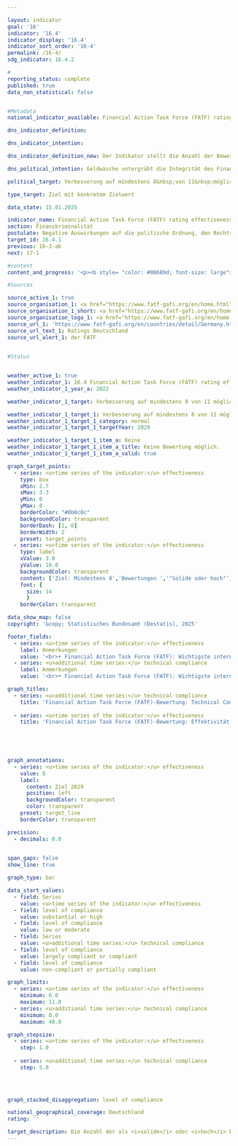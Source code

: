 ```yaml
---

layout: indicator        
goal: '16'        
indicator: '16.4'        
indicator_display: '16.4'        
indicator_sort_order: '16-4'        
permalink: /16-4/        
sdg_indicator: 16.4.2        

#
reporting_status: complete        
published: true        
data_non_statistical: false        


#Metadata        
national_indicator_available: Financial Action Task Force (FATF) rating effectiveness        

dns_indicator_definition:         

dns_indicator_intention:         

dns_indicator_definition_new: Der Indikator stellt die Anzahl der Bewertungen <i>solide</i> oder <i>hoch</i>, in 11&nbsp;Kategorien (Immediate Outcomes) bei der Prüfung der Effektivität nationaler Anstrengung bei der Bekämpfung von Geldwäsche und Terrorismusfinanzierung (Rating Effectiveness) durch die Financial Action Task Force (FATF) dar.        

dns_political_intention: Geldwäsche untergräbt die Integrität des Finanzsystems, fördert organisierte Kriminalität und schwächt das Vertrauen in staatliche Institutionen. Terrorismusfinanzierung gefährdet zudem Sicherheit und Stabilität&nbsp;–&nbsp;beides grundlegende Voraussetzungen für nachhaltiges Wirtschaften und soziale Gerechtigkeit.        

political_target: Verbesserung auf mindestens 8&nbsp;von 11&nbsp;möglichen Punkten bis 2029        

type_target: Ziel mit konkretem Zielwert        

data_state: 15.01.2025        

indicator_name: Financial Action Task Force (FATF) rating effectiveness        
section: Finanzkriminalität        
postulate: Negative Auswirkungen auf die politische Ordnung, den Rechtsstaat, die Wirtschaft und die Gesellschaft verhindern        
target_id: 16.4.1        
previous: 16-3-ab        
next: 17-1        

#content         
content_and_progress: '<p><b style= "color: #00689d; font-size: large">16.4&nbsp;Financial Action Task Force (FATF) rating effectiveness</b><br><br>Die Financial Action Task Force (FATF) ist eine internationale Organisation, die 1989&nbsp;gegründet wurde, um die Bekämpfung von Geldwäsche, Terrorismusfinanzierung und Proliferationsfinanzierung (Finanzierung von Massenvernichtungswaffen) zu unterstützen. Sie hat ein Regelwerk aus Standards herausgegeben, zu denen sich über 200&nbsp;Staaten weltweit verpflichtet haben. Die FATF-Standards umfassen 40&nbsp;Empfehlungen, die einen wesentlichen Bestandteil der internationalen Bemühungen zur Sicherstellung der Integrität und Sicherheit des globalen Finanzsystems darstellen und in vielen Mitgliedsstaaten als Grundlage für nationale Gesetze dienen. Die FATF führt regelmäßige Evaluierungen in den Mitgliedsstaaten durch, bei denen neben der technischen Umsetzung der Empfehlungen (Technical Compliance) auch die Wirksamkeit (Effectiveness) dieser in der Praxis überprüft und bewertet wird.<br><br>Die letzte Deutschlandprüfung im Rahmen des FATF-Evaluierungsprozesses fand von Herbst 2020&nbsp;bis Juni 2022&nbsp;statt. Teil des Prüfverfahrens war auch ein Besuch der Prüfer der FATF. Während dieses Besuchs wurden Interviews mit Akteuren sowohl aus dem öffentlichen Sektor (wie das Bundesministerium der Finanzen (BMF), Justiz, Strafverfolgungsbehörden, die Zentralstelle für Finanztransaktionsuntersuchungen (FIU), die Bundesanstalt für Finanzdienstleistungsaufsicht (BaFin) sowie Aufsichtsbehörden der Länder) als auch mit Akteuren aus dem privaten Sektor (wie Banken und Finanzdienstleister und Berufsgruppen wie Notare, Steuerberater, Rechtsanwälte und Wirtschaftsprüfer) geführt. Das Prüfungsverfahren verdeutlicht sowohl die Komplexität als auch die Bedeutung der Zusammenarbeit bei der Bekämpfung von Finanzkriminalität im Rahmen der FATF-Bewertung. Die Gesamtkoordination der Deutschlandprüfung lag innerhalb der Bundesregierung beim BMF.<br><br>Die Bewertung der Effectiveness erfolgt anhand von elf Zwischenzielen, den sogenannten Immediate Outcomes (IOs), die verschiedene Themenbereiche der Bekämpfung von Finanzkriminalität abdecken. Diese Zwischenziele sind:<ul></ul><u>Übergreifend</u><ul><li>IO 1: Risikoverständnis und Koordinierung</li><li>IO 2: Internationale Kooperation</li></ul><u>Verhinderung von Missbrauch (Prävention)</u><ul><li>IO 3: Aufsichtsbehörden</li><li>IO 4: Präventivmaßnahmen der Beaufsichtigten</li><li>IO 5: Wirtschaftlich Berechtigte</li></ul><u>Bekämpfung und Verfolgung (Repression)</u><ul><li>IO 6: Finanzanalyse und &#8209;ermittlungen</li><li>IO 7: Geldwäscheermittlungen und Strafverfolgung</li><li>IO 8: Vermögensabschöpfung bei Geldwäsche</li><li>IO 9: Terrorismusfinanzierung; Ermittlung und Strafverfolgung</li><li>IO 10: Finanzsanktionen; Non-Profit-Organisation (NPO)</li><li>IO 11: Proliferationsfinanzierung.</li></ul>Jedes Zwischenziel erhält eine Bewertung, die von <i>gering</i> über <i>moderat</i> bis <i>solide</i> und <i>hoch</i> reicht. Für diesen Indikator wird die Gesamtzahl der Zwischenziele angegeben, die mit <i>solide</i> oder <i>hoch</i> bewertet wurden. Änderungen, sowohl positive als auch negative, zwischen den Kategorien <i>gering</i> und <i>moderat</i> sowie zwischen <i>solide</i> und <i>hoch</i> bei einzelnen Zwischenzielen werden daher im nächsten Berichtsjahr durch diesen Indikator nicht erfasst.<br><br>Im Rahmen der Deutschlandprüfung 2022&nbsp;wurden vier der insgesamt elf Zwischenziele (IO 1, IO 2, IO 8&nbsp;und IO 9) als solide bewertet und damit als bestanden eingestuft. Die übrigen sieben Zwischenziele (IO 3, IO 4, IO 5, IO 6, IO 7, IO 10&nbsp;und IO 11) erhielten die Bewertung moderat und gelten somit als nicht bestanden. Das politisch festgelegte Ziel für die nächste Deutschlandprüfung im Jahr 2029&nbsp;ist es, in mindestens acht der elf Zwischenziele eine positive Bewertung zu erreichen.<br><br>Im Hinblick auf die technischen Anforderungen der FATF (Technical Compliance) wurden für Deutschland die internationalen Standards als <i>größtenteils umgesetzt</i> bewertet. Von den 40&nbsp;FATF-Empfehlungen wurden keine bei der Deutschlandprüfung 2022&nbsp;als <i>nicht umgesetzt</i> angesehen. Lediglich fünf der Empfehlungen galten als <i>teilweise umgesetzt</i>. Als Reaktion auf diese Bewertung wurden Nachbesserungen vorgenommen, sodass im Folgebericht 2023&nbsp;zwei dieser fünf Bewertungen auf <i>größtenteils umgesetzt</i> heraufgestuft werden konnten. Die drei verbleibenden, nur in Teilen umgesetzten Empfehlungen beziehen sich auf die Bereiche <i>Corresponding banking</i>, <i>Transparency and beneficial ownership of legal persons</i> und <i>Statistics</i>. Im Jahr 2023&nbsp;galten somit 37&nbsp;der FATF-Empfehlungen als <i>größtenteils umgesetzt</i> (20) oder <i>umgesetzt</i> (17).</p>'                

#Sources        

source_active_1: true
source_organisation_1: <a href="https://www.fatf-gafi.org/en/home.html" target="_blank" onclick="return confirm_alert('der FATF', 'De')">Financial Action Task Force</a>
source_organisation_1_short: <a href="https://www.fatf-gafi.org/en/home.html" target="_blank" onclick="return confirm_alert('der FATF', 'De')">Financial Action Task Force</a>
source_organisation_logo_1: <a href="https://www.fatf-gafi.org/en/home.html" target="_blank" onclick="return confirm_alert('der FATF', 'De')"><img src="https://dns-indikatoren.de/public/OrgImgDe/fatf.png" alt="Financial Action Task Force" title=" Klicken Sie hier um zur Homepage der Organisation Financial Action Task Force zu gelangen." style="height:60px; width:148px; border:transparent"/></a>
source_url_1: 'https://www.fatf-gafi.org/en/countries/detail/Germany.html'
source_url_text_1: Ratings Deutschland
source_url_alert_1: der FATF
        

#Status        


weather_active_1: true
weather_indicator_1: 16.4 Financial Action Task Force (FATF) rating effectiveness
weather_indicator_1_year_a: 2022

weather_indicator_1_target: Verbesserung auf mindestens 8 von 11 möglichen Punkten bis 2029

weather_indicator_1_target_1: Verbesserung auf mindestens 8 von 11 möglichen Punkten bis 2029
weather_indicator_1_target_1_category: normal
weather_indicator_1_target_1_targetYear: 2029

weather_indicator_1_target_1_item_a: Keine
weather_indicator_1_target_1_item_a_title: Keine Bewertung möglich.
weather_indicator_1_target_1_item_a_valid: true        

graph_target_points:
  - series: <u>time series of the indicator:</u> effectiveness
    type: box
    xMin: 2.7
    xMax: 3.3
    yMin: 0
    yMax: 8
    borderColor: "#0b0c0c"
    backgroundColor: transparent
    borderDash: [1, 0]
    borderWidth: 2
    preset: target_points
  - series: <u>time series of the indicator:</u> effectiveness
    type: label
    xValue: 3.0
    yValue: 10.0
    backgroundColor: transparent
    content: ['Ziel: Mindestens 8','Bewertungen ','"Solide oder hoch"']
    font: {
      size: 14
      }
    borderColor: transparent        

data_show_map: false        
copyright: '&copy; Statistisches Bundesamt (Destatis), 2025'        

footer_fields:
  - series: <u>time series of the indicator:</u> effectiveness
    label: Anmerkungen
    value: '<br>• Financial Action Task Force (FATF): Wichtigste internationale Institution zur Bekämpfung und Verhinderung von Geldwäsche, Terrorismusfinanzierung und Proliferationsfinanzierung.<br>• Effectiveness: Prüfung der Effektivität der nationalen Anstrengung bei der Bekämpfung von Geldwäsche und Terrorismusfinanzierung in 11 Kategorien (sog. Immediate Outcomes).<br>• Bestanden: Bewertungen solide oder hoch.<br>• Nicht bestanden: Bewertungen gering oder moderat.'
  - series: <u>additional time series:</u> technical compliance
    label: Anmerkungen
    value: '<br>• Financial Action Task Force (FATF): Wichtigste internationale Institution zur Bekämpfung und Verhinderung von Geldwäsche, Terrorismusfinanzierung und Proliferationsfinanzierung.<br>• Technical Compliance: Umsetzung der FATF-Standards im nationalen Recht und durch nationale Vorgaben.<br>• Bestanden: Größtenteils umgesetzt oder umgesetzt.<br>• Nicht bestanden: Nicht umgesetzt oder teilweise umgesetzt.<br>• 2022 Bewertung aus der Deutschlandprüfung (Mutual Evaluation Report), 2023 Bewertung aus der Nachbesserung (Follow-Up Report).'        

graph_titles: 
  - series: <u>additional time series:</u> technical compliance
    title: 'Financial Action Task Force (FATF)-Bewertung: Technical Compliance'
    
  - series: <u>time series of the indicator:</u> effectiveness
    title: 'Financial Action Task Force (FATF)-Bewertung: Effektivität'
            

        


graph_annotations:
  - series: <u>time series of the indicator:</u> effectiveness
    value: 8
    label:
      content: Ziel 2029
      position: left
      backgroundColor: transparent
      color: transparent
    preset: target_line
    borderColor: transparent        

precision: 
  - decimals: 0.0
            

span_gaps: false        
show_line: true        

graph_type: bar                

data_start_values: 
  - field: Series
    value: <u>time series of the indicator:</u> effectiveness
  - field: level of compliance
    value: substantial or high
  - field: level of compliance
    value: low or moderate
  - field: Series
    value: <u>additional time series:</u> technical compliance
  - field: level of compliance
    value: largely compliant or compliant
  - field: level of compliance
    value: non-compliant or partially compliant        

graph_limits: 
  - series: <u>time series of the indicator:</u> effectiveness
    minimum: 0.0
    maximum: 11.0
  - series: <u>additional time series:</u> technical compliance
    minimum: 0.0
    maximum: 40.0        

graph_stepsize: 
  - series: <u>time series of the indicator:</u> effectiveness
    step: 1.0
    
  - series: <u>additional time series:</u> technical compliance
    step: 5.0
            

        

graph_stacked_disaggregation: level of compliance                

national_geographical_coverage: Deutschland                
rating: ''        

target_description: Die Anzahl der als <i>solide</i> oder <i>hoch</i> bewerteten Kategorien der Effektivität-Bewertung der Financial Action Task Force soll bis 2029 auf mindestens 8 gesteigert werden.<br><br>• Eine Bewertung des Indikators 16.4 ist nicht möglich. Zu wenig Datenpunkte.        
---
```


